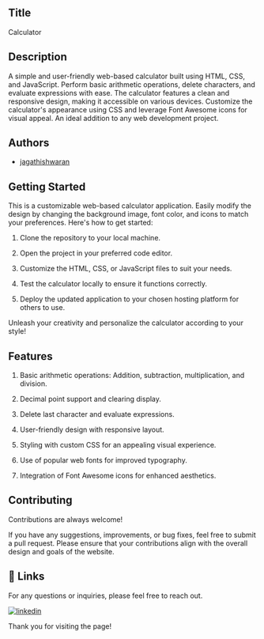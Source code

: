
## Title

Calculator


## Description 
A simple and user-friendly web-based calculator built using HTML, CSS, and JavaScript. Perform basic arithmetic operations, delete characters, and evaluate expressions with ease. The calculator features a clean and responsive design, making it accessible on various devices. Customize the calculator's appearance using CSS and leverage Font Awesome icons for visual appeal. An ideal addition to any web development project.

## Authors

- [jagathishwaran](https://www.github.com/jagathishwaran) 

    
## Getting Started

This is a customizable web-based calculator application. Easily modify the design by changing the background image, font color, and icons to match your preferences. Here's how to get started:

   1. Clone the repository to your local machine.

   2. Open the project in your preferred code editor.

   3. Customize the HTML, CSS, or JavaScript files to suit your needs.

   4. Test the calculator locally to ensure it functions correctly.

   5. Deploy the updated application to your chosen hosting platform for others to use.

Unleash your creativity and personalize the calculator according to your style!



## Features


   1. Basic arithmetic operations: Addition, subtraction, multiplication, and division.

   2. Decimal point support and clearing display.

   3. Delete last character and evaluate expressions.

   4. User-friendly design with responsive layout.

   5. Styling with custom CSS for an appealing visual experience.

   6. Use of popular web fonts for improved typography.

   7. Integration of Font Awesome icons for enhanced aesthetics.





## Contributing

Contributions are always welcome!

If you have any suggestions, improvements, or bug fixes, feel free to submit a pull request. Please ensure that your contributions align with the overall design and goals of the website. 


## 🔗 Links

For any questions or inquiries, please feel free to reach out. 

[![linkedin](https://img.shields.io/badge/linkedin-0A66C2?style=for-the-badge&logo=linkedin&logoColor=white)](https://www.linkedin.com/in/jagathishwaran-m-172928231)


Thank you for visiting the page!
